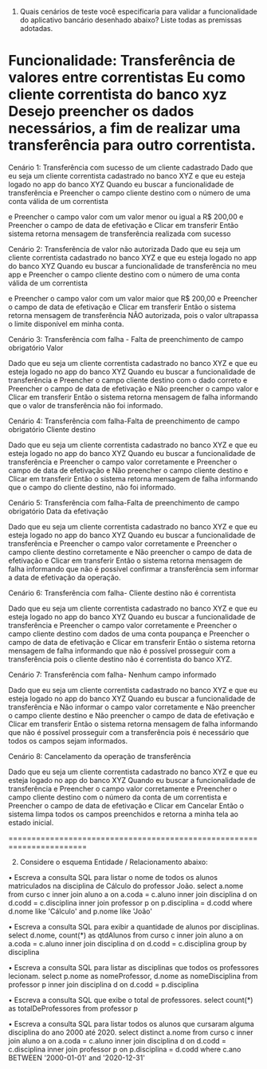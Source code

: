 1)	Quais cenários de teste você especificaria para validar a funcionalidade do aplicativo bancário desenhado abaixo? Liste todas as premissas adotadas.

Funcionalidade: Transferência de valores entre correntistas
Eu como cliente correntista do banco xyz
Desejo preencher os dados necessários, a fim de realizar uma transferência para outro correntista.
===================================================================================================

Cenário 1:  Transferência com sucesso de um cliente cadastrado
Dado que eu seja um cliente correntista cadastrado no banco XYZ
e que eu esteja logado no app do banco XYZ
Quando eu buscar a funcionalidade de transferência
e
Preencher o campo cliente destino com o número de uma conta válida de um correntista 

e 
Preencher o campo valor com um valor menor ou igual a R$ 200,00 
e
Preencher o campo de data de efetivação 
e
Clicar em transferir
Então sistema retorna mensagem de transferência realizada com sucesso

Cenário 2:  Transferência de valor não autorizada
Dado que eu seja um cliente correntista cadastrado no banco XYZ
e que eu esteja logado no app do banco XYZ
Quando eu buscar a funcionalidade de transferência no meu app
e
Preencher o campo cliente destino com o número de uma conta válida de um correntista 

e 
Preencher o campo valor com um valor maior que R$ 200,00 
e
Preencher o campo de data de efetivação
e
Clicar em transferir
Então o sistema retorna mensagem de transferência NÃO autorizada, pois o valor ultrapassa o limite disponível em minha conta.

Cenário 3:  Transferência com falha  - Falta de preenchimento de campo obrigatório Valor 

Dado que eu seja um cliente correntista cadastrado no banco XYZ
e que eu esteja logado no app do banco XYZ
Quando eu buscar a funcionalidade de transferência
e
Preencher o campo cliente destino com o dado correto
e 
Preencher o campo de data de efetivação
e
Não preencher o campo valor
e
Clicar em transferir
Então o sistema retorna mensagem de falha informando que o valor de transferência não foi informado.


Cenário 4:  Transferência com falha-Falta de preenchimento de campo obrigatório Cliente destino 

Dado que eu seja um cliente correntista cadastrado no banco XYZ
e que eu esteja logado no app do banco XYZ
Quando eu buscar a funcionalidade de transferência
e
Preencher o campo valor corretamente
e 
Preencher o campo de data de efetivação
e
Não preencher o campo cliente destino
e
Clicar em transferir
Então o sistema retorna mensagem de falha informando que o campo do cliente destino, não foi informado. 

Cenário 5:  Transferência com falha-Falta de preenchimento de campo obrigatório Data da efetivação

Dado que eu seja um cliente correntista cadastrado no banco XYZ
e que eu esteja logado no app do banco XYZ
Quando eu buscar a funcionalidade de transferência
e
Preencher o campo valor corretamente
e 
Preencher o campo cliente destino corretamente
e
Não preencher o campo de data de efetivação
e
Clicar em transferir
Então o sistema retorna mensagem de falha informando que não é possível confirmar a transferência sem informar a data de efetivação da operação.

Cenário 6:  Transferência com falha- Cliente destino não é correntista

Dado que eu seja um cliente correntista cadastrado no banco XYZ
e que eu esteja logado no app do banco XYZ
Quando eu buscar a funcionalidade de transferência
e
Preencher o campo valor corretamente
e 
Preencher o campo cliente destino com dados de uma conta poupança
e
Preencher o campo de data de efetivação
e
Clicar em transferir
Então o sistema retorna mensagem de falha informando que não é possível prosseguir com a transferência pois o cliente destino não é correntista do banco XYZ.



Cenário 7:  Transferência com falha- Nenhum campo informado

Dado que eu seja um cliente correntista cadastrado no banco XYZ
e que eu esteja logado no app do banco XYZ
Quando eu buscar a funcionalidade de transferência
e
Não informar o campo valor corretamente
e 
Não preencher o campo cliente destino 
e
Não preencher o campo de data de efetivação
e
Clicar em transferir
Então o sistema retorna mensagem de falha informando que não é possível prosseguir com a transferência pois é necessário que todos os campos sejam informados.



Cenário 8: Cancelamento da operação de transferência

Dado que eu seja um cliente correntista cadastrado no banco XYZ
e que eu esteja logado no app do banco XYZ
Quando eu buscar a funcionalidade de transferência
e
Preencher o campo valor corretamente
e 
Preencher o campo cliente destino com o número da conta de um correntista
e
Preencher o campo de data de efetivação
e
Clicar em Cancelar
Então o sistema limpa todos os campos preenchidos e retorna a minha tela ao estado inicial.


=======================================================================


 
2)	Considere o esquema Entidade / Relacionamento abaixo:

•	Escreva a consulta SQL para listar o nome de todos os alunos matriculados na   disciplina de Cálculo do professor João.
select 
    a.nome 
from curso c
    inner join aluno a on a.coda = c.aluno
    inner join disciplina d on d.codd = c.disciplina
    inner join professor p on p.disciplina = d.codd
where d.nome like 'Cálculo' and p.nome like 'João'

•	Escreva a consulta SQL para exibir a quantidade de alunos por disciplinas.
select 
    d.nome,
    count(*) as qtdAlunos
from curso c
    inner join aluno a on a.coda = c.aluno
    inner join disciplina d on d.codd = c.disciplina
group by disciplina

•	Escreva a consulta SQL para listar as disciplinas que todos os professores lecionam.
select 
    p.nome as nomeProfessor, d.nome as nomeDisciplina
from professor p
    inner join disciplina d on d.codd = p.disciplina

•	Escreva a consulta SQL que exibe o total de professores.
select count(*) as totalDeProfessores
from professor p

•	Escreva a consulta SQL para listar todos os alunos que cursaram alguma disciplina do ano 2000 até 2020.
select distinct
    a.nome 
from curso c
    inner join aluno a on a.coda = c.aluno
    inner join disciplina d on d.codd = c.disciplina
    inner join professor p on p.disciplina = d.codd
where c.ano BETWEEN '2000-01-01' and '2020-12-31'
